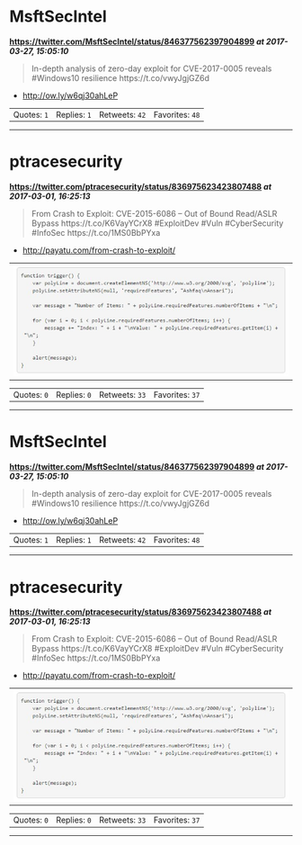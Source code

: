 # MsftSecIntel
**https://twitter.com/MsftSecIntel/status/846377562397904899 _at 2017-03-27, 15:05:10_**
<blockquote>
In-depth analysis of zero-day exploit for CVE-2017-0005 reveals #Windows10 resilience https://t.co/vwyJgjGZ6d
</blockquote>

* http://ow.ly/w6qj30ahLeP

<table><tr>
<td>Quotes: <code>1</code></td>
<td>Replies: <code>1</code></td>
<td>Retweets: <code>42</code></td>
<td>Favorites: <code>48</code></td>
</tr></table>

---

# ptracesecurity
**https://twitter.com/ptracesecurity/status/836975623423807488 _at 2017-03-01, 16:25:13_**
<blockquote>
From Crash to Exploit: CVE-2015-6086 – Out of Bound Read/ASLR Bypass https://t.co/K6VayYCrX8 #ExploitDev #Vuln #CyberSecurity #InfoSec https://t.co/1MS0BbPYxa
</blockquote>

* http://payatu.com/from-crash-to-exploit/

<table><tr>
<td><img src="pictures/6ce24cbd0e3b771a911305de35e7b01ec76a5f319fc5cd83360d8bb6960ccdeb.jpg" alt="6ce24cbd0e3b771a911305de35e7b01ec76a5f319fc5cd83360d8bb6960ccdeb.jpg"></td>
</table></tr>
<table><tr>
<td>Quotes: <code>0</code></td>
<td>Replies: <code>0</code></td>
<td>Retweets: <code>33</code></td>
<td>Favorites: <code>37</code></td>
</tr></table>

---

# MsftSecIntel
**https://twitter.com/MsftSecIntel/status/846377562397904899 _at 2017-03-27, 15:05:10_**
<blockquote>
In-depth analysis of zero-day exploit for CVE-2017-0005 reveals #Windows10 resilience https://t.co/vwyJgjGZ6d
</blockquote>

* http://ow.ly/w6qj30ahLeP

<table><tr>
<td>Quotes: <code>1</code></td>
<td>Replies: <code>1</code></td>
<td>Retweets: <code>42</code></td>
<td>Favorites: <code>48</code></td>
</tr></table>

---

# ptracesecurity
**https://twitter.com/ptracesecurity/status/836975623423807488 _at 2017-03-01, 16:25:13_**
<blockquote>
From Crash to Exploit: CVE-2015-6086 – Out of Bound Read/ASLR Bypass https://t.co/K6VayYCrX8 #ExploitDev #Vuln #CyberSecurity #InfoSec https://t.co/1MS0BbPYxa
</blockquote>

* http://payatu.com/from-crash-to-exploit/

<table><tr>
<td><img src="pictures/6ce24cbd0e3b771a911305de35e7b01ec76a5f319fc5cd83360d8bb6960ccdeb.jpg" alt="6ce24cbd0e3b771a911305de35e7b01ec76a5f319fc5cd83360d8bb6960ccdeb.jpg"></td>
</table></tr>
<table><tr>
<td>Quotes: <code>0</code></td>
<td>Replies: <code>0</code></td>
<td>Retweets: <code>33</code></td>
<td>Favorites: <code>37</code></td>
</tr></table>

---

